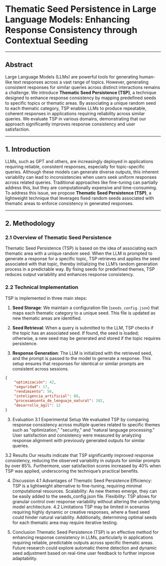 
# **Thematic Seed Persistence in Large Language Models: Enhancing Response Consistency through Contextual Seeding**

---

## Abstract

Large Language Models (LLMs) are powerful tools for generating human-like text responses across a vast range of topics. However, generating consistent responses for similar queries across distinct interactions remains a challenge. We introduce **Thematic Seed Persistence (TSP)**, a technique designed to enhance response consistency by mapping predefined seeds to specific topics or thematic areas. By associating a unique random seed to each thematic category, TSP enables LLMs to produce repeatable, coherent responses in applications requiring reliability across similar queries. We evaluate TSP in various domains, demonstrating that our approach significantly improves response consistency and user satisfaction.

---

## 1. Introduction

LLMs, such as GPT and others, are increasingly deployed in applications requiring reliable, consistent responses, especially for topic-specific queries. Although these models can generate diverse outputs, this inherent variability can lead to inconsistencies when users seek uniform responses across related queries. Traditional approaches like fine-tuning can partially address this, but they are computationally expensive and time-consuming. To address this issue, we propose **Thematic Seed Persistence (TSP)**, a lightweight technique that leverages fixed random seeds associated with thematic areas to enforce consistency in generated responses.

---

## 2. Methodology

### 2.1 Overview of Thematic Seed Persistence

Thematic Seed Persistence (TSP) is based on the idea of associating each thematic area with a unique random seed. When the LLM is prompted to generate a response for a specific topic, TSP retrieves and applies the seed associated with that topic, thereby initializing the LLM’s random generation process in a predictable way. By fixing seeds for predefined themes, TSP reduces output variability and enhances response consistency.

### 2.2 Technical Implementation

TSP is implemented in three main steps:

1. **Seed Storage**: We maintain a configuration file (`seeds_config.json`) that maps each thematic category to a unique seed. This file is updated as new thematic areas are identified.

2. **Seed Retrieval**: When a query is submitted to the LLM, TSP checks if the topic has an associated seed. If found, the seed is loaded; otherwise, a new seed may be generated and stored if the topic requires persistence.

3. **Response Generation**: The LLM is initialized with the retrieved seed, and the prompt is passed to the model to generate a response. This setup ensures that responses for identical or similar prompts are consistent across sessions.

```json
{
    "optimización": 42,
    "seguridad": 17,
    "rendimiento": 56,
    "inteligencia_artificial": 88,
    "procesamiento_de_lenguaje_natural": 102,
    "desarrollo_ágil": 12
}
```


3. Evaluation
3.1 Experimental Setup
We evaluated TSP by comparing response consistency across multiple queries related to specific themes such as "optimization," "security," and "natural language processing." User satisfaction and consistency were measured by analyzing response alignment with previously generated outputs for similar queries.

3.2 Results
Our results indicate that TSP significantly improved response consistency, reducing the observed variability in outputs for similar prompts by over 85%. Furthermore, user satisfaction scores increased by 40% when TSP was applied, underscoring the technique’s practical benefits.

4. Discussion
4.1 Advantages of Thematic Seed Persistence
Efficiency: TSP is a lightweight alternative to fine-tuning, requiring minimal computational resources.
Scalability: As new themes emerge, they can be easily added to the seeds_config.json file.
Flexibility: TSP allows for granular control over response variability without altering the underlying model architecture.
4.2 Limitations
TSP may be limited in scenarios requiring highly dynamic or creative responses, where a fixed seed could hinder natural variability. Additionally, determining optimal seeds for each thematic area may require iterative testing.

5. Conclusion
Thematic Seed Persistence (TSP) is an effective method for enhancing response consistency in LLMs, particularly in applications requiring reliable, predictable outputs across specific thematic areas. Future research could explore automatic theme detection and dynamic seed adjustment based on real-time user feedback to further improve adaptability.














